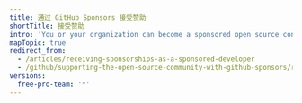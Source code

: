 ```yaml
---
title: 通过 GitHub Sponsors 接受赞助
shortTitle: 接受赞助
intro: 'You or your organization can become a sponsored open source contributor to receive payments for your work, update your sponsorship details, and view and contact your sponsors.'
mapTopic: true
redirect_from:
  - /articles/receiving-sponsorships-as-a-sponsored-developer
  - /github/supporting-the-open-source-community-with-github-sponsors/receiving-sponsorships-as-a-sponsored-developer
versions:
  free-pro-team: '*'
---
```


